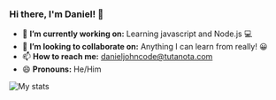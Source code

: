 ### Hi there, I'm Daniel! 👋

- 🔭 **I’m currently working on:** Learning javascript and Node.js 💻
- 👯 **I’m looking to collaborate on:** Anything I can learn from really! 😀
- 📫 **How to reach me:** danieljohncode@tutanota.com
- 😄 **Pronouns:** He/Him

![My stats](https://github-readme-stats.vercel.app/api?username=danieljcode)
